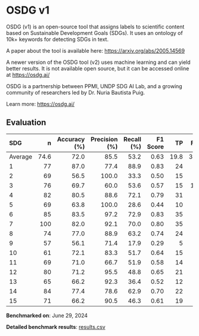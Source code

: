 # OSDG v1

OSDG (v1) is an open-source tool that assigns labels to scientific content
based on Sustainable Development Goals (SDGs). It uses an ontology of 10k+
keywords for detecting SDGs in text.

A paper about the tool is available here: https://arxiv.org/abs/2005.14569

A newer version of the OSDG tool (v2) uses machine learning and can yield
better results. It is not available open source, but it can be accessed
online at https://osdg.ai/

OSDG is a partnership between PPMI, UNDP SDG AI Lab, and a growing community
of researchers led by Dr. Nuria Bautista Puig.


Learn more: https://osdg.ai/

## Evaluation

| SDG     |    n |   Accuracy (%) |   Precision (%) |   Recall (%) |   F1 Score |   TP |   FP |   TN |   FN |
|:--------|-----:|---------------:|----------------:|-------------:|-----------:|-----:|-----:|-----:|-----:|
| Average | 74.6 |           72.0 |            85.5 |         53.2 |       0.63 | 19.8 |  3.3 | 34.6 | 16.9 |
| 1       |   77 |           87.0 |            77.4 |         88.9 |       0.83 |   24 |    7 |   43 |    3 |
| 2       |   69 |           56.5 |           100.0 |         33.3 |       0.50 |   15 |    0 |   24 |   30 |
| 3       |   76 |           69.7 |            60.0 |         53.6 |       0.57 |   15 |   10 |   38 |   13 |
| 4       |   82 |           80.5 |            88.6 |         72.1 |       0.79 |   31 |    4 |   35 |   12 |
| 5       |   69 |           63.8 |           100.0 |         28.6 |       0.44 |   10 |    0 |   34 |   25 |
| 6       |   85 |           83.5 |            97.2 |         72.9 |       0.83 |   35 |    1 |   36 |   13 |
| 7       |  100 |           82.0 |            92.1 |         70.0 |       0.80 |   35 |    3 |   47 |   15 |
| 8       |   74 |           77.0 |            88.9 |         63.2 |       0.74 |   24 |    3 |   33 |   14 |
| 9       |   57 |           56.1 |            71.4 |         17.9 |       0.29 |    5 |    2 |   27 |   23 |
| 10      |   61 |           72.1 |            83.3 |         51.7 |       0.64 |   15 |    3 |   29 |   14 |
| 11      |   69 |           71.0 |            66.7 |         51.9 |       0.58 |   14 |    7 |   35 |   13 |
| 12      |   80 |           71.2 |            95.5 |         48.8 |       0.65 |   21 |    1 |   36 |   22 |
| 13      |   65 |           66.2 |            92.3 |         36.4 |       0.52 |   12 |    1 |   31 |   21 |
| 14      |   84 |           77.4 |            78.6 |         62.9 |       0.70 |   22 |    6 |   43 |   13 |
| 15      |   71 |           66.2 |            90.5 |         46.3 |       0.61 |   19 |    2 |   28 |   22 |

**Benchmarked on**: June 29, 2024

**Detailed benchmark results**: [results.csv](results.csv)